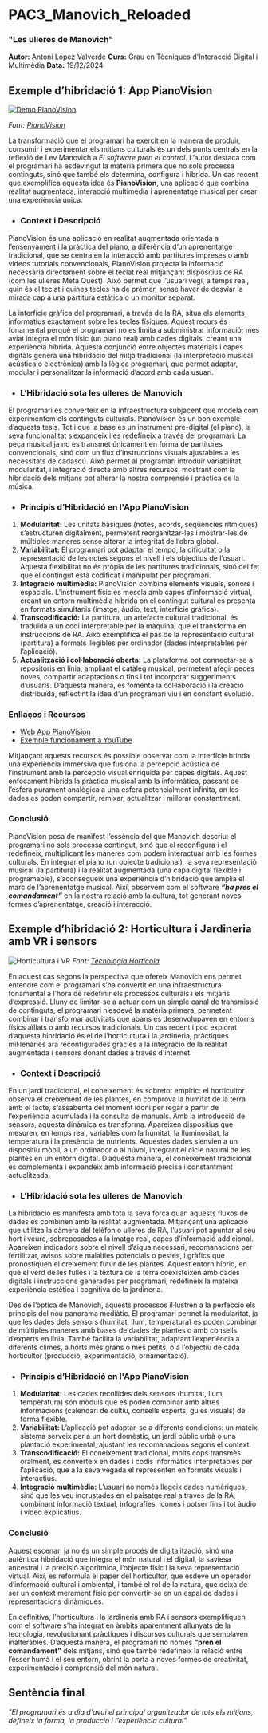 
# PAC3_Manovich_Reloaded
### "Les ulleres de Manovich"
**Autor:** Antoni López Valverde
**Curs:** Grau en Tècniques d'Interacció Digital i Multimèdia
**Data:** 19/12/2024

## Exemple d’hibridació 1: App PianoVision


[![Demo PianoVision](https://img.youtube.com/vi/6hScacmPAek/0.jpg)](https://www.youtube.com/watch?v=6hScacmPAek)

_Font: [PianoVision](https://www.pianovision.com)_

La transformació que el programari ha exercit en la manera de produir, consumir i experimentar els mitjans culturals és un dels punts centrals en la reflexió de Lev Manovich a *El software pren el control*. L’autor destaca com el programari ha esdevingut la matèria primera que no sols processa continguts, sinó que també els determina, configura i hibrida. Un cas recent que exemplifica aquesta idea és **PianoVision**, una aplicació que combina realitat augmentada, interacció multimèdia i aprenentatge musical per crear una experiència única.

- ### Context i Descripció

PianoVision és una aplicació en realitat augmentada orientada a l’ensenyament i la pràctica del piano, a diferència d’un aprenentatge tradicional, que se centra en la interacció amb partitures impreses o amb vídeos tutorials convencionals, PianoVision projecta la informació necessària directament sobre el teclat real mitjançant dispositius de RA (com les ulleres Meta Quest). Això permet que l’usuari vegi, a temps real, quin és el teclat i quines tecles ha de prémer, sense haver de desviar la mirada cap a una partitura estàtica o un monitor separat.

La interfície gràfica del programari, a través de la RA, situa els elements informatius exactament sobre les tecles físiques. Aquest recurs és fonamental perquè el programari no es limita a subministrar informació; més aviat integra el món físic (un piano real) amb dades digitals, creant una experiència híbrida. Aquesta conjunció entre objectes materials i capes digitals genera una hibridació del mitjà tradicional (la interpretació musical acústica o electrònica) amb la lògica programari, que permet adaptar, modular i personalitzar la informació d’acord amb cada usuari.

- ### L’Hibridació sota les ulleres de Manovich

El programari es converteix en la infraestructura subjacent que modela com experimentem els continguts culturals. PianoVision és un bon exemple d’aquesta tesis. Tot i que la base és un instrument pre-digital (el piano), la seva funcionalitat s’expandeix i es redefineix a través del programari. La peça musical ja no es transmet únicament en forma de partitures convencionals, sinó com un flux d’instruccions visuals ajustables a les necessitats de cadascú. Això permet al programari introduir variabilitat, modularitat, i integració directa amb altres recursos, mostrant com la hibridació dels mitjans pot alterar la nostra comprensió i pràctica de la música.

- ### Principis d’Hibridació en l'App PianoVision

1.  **Modularitat:** Les unitats bàsiques (notes, acords, seqüències rítmiques) s’estructuren digitalment, permetent reorganitzar-les i mostrar-les de múltiples maneres sense alterar la integritat de l’obra global.  
1.  **Variabilitat:** El programari pot adaptar el tempo, la dificultat o la representació de les notes segons el nivell i els objectius de l’usuari. Aquesta flexibilitat no és pròpia de les partitures tradicionals, sinó del fet que el contingut està codificat i manipulat per programari.  
1. **Integració multimèdia:** PianoVision combina elements visuals, sonors i espacials. L’instrument físic es mescla amb capes d’informació virtual, creant un entorn multimèdia híbrida on el contingut cultural es presenta en formats simultanis (imatge, àudio, text, interfície gràfica).  
1. **Transcodificació:** La partitura, un artefacte cultural tradicional, és traduïda a un codi interpretable per la màquina, que el transforma en instruccions de RA. Això exemplifica el pas de la representació cultural (partitura) a formats llegibles per ordinador (dades interpretables per l’aplicació).  
1. **Actualització i col·laboració oberta:** La plataforma pot connectar-se a repositoris en línia, ampliant el catàleg musical, permetent afegir peces noves, compartir adaptacions o fins i tot incorporar suggeriments d’usuaris. D’aquesta manera, es fomenta la col·laboració i la creació distribuïda, reflectint la idea d’un programari viu i en constant evolució.

### Enllaços i Recursos

- [Web App PianoVision](https://www.pianovision.app/)  
- [Exemple funcionament a YouTube](https://www.youtube.com/watch?v=SgMQGTcPYMI)

Mitjançant aquests recursos és possible observar com la interfície brinda una experiència immersiva que fusiona la percepció acústica de l’instrument amb la percepció visual enriquida per capes digitals. Aquest enfocament hibrida la pràctica musical amb la informàtica, passant de l’esfera purament analògica a una esfera potencialment infinita, on les dades es poden compartir, remixar, actualitzar i millorar constantment.

### Conclusió

PianoVision posa de manifest l’essència del que Manovich descriu: el programari no sols processa contingut, sinó que el reconfigura i el redefineix, multiplicant les maneres com podem interactuar amb les formes culturals. En integrar el piano (un objecte tradicional), la seva representació musical (la partitura) i la realitat augmentada (una capa digital flexible i programable), s’aconsegueix una experiència d’hibridació que amplia el marc de l’aprenentatge musical. Així, observem com el software **_“ha pres el comandament”_** en la nostra relació amb la cultura, tot generant noves formes d’aprenentatge, creació i interacció.

## Exemple d’hibridació 2: Horticultura i Jardineria amb VR i sensors

![Horticultura i VR](https://www.tecnologiahorticola.com/wp-content/uploads/2023/08/6667.jpg)
_Font: [Tecnología Hortícola](https://www.tecnologiahorticola.com/realidad-virtual-aplicada-agricultura/)_

En aquest cas segons la perspectiva que ofereix Manovich ens permet entendre com el programari s’ha convertit en una infraestructura fonamental a l’hora de redefinir els processos culturals i els mitjans d’expressió. Lluny de limitar-se a actuar com un simple canal de transmissió de continguts, el programari n’esdevé la matèria primera, permetent combinar i transformar activitats que abans es desenvolupaven en entorns físics aïllats o amb recursos tradicionals. Un cas recent i poc explorat d’aquesta hibridació és el de l’horticultura i la jardineria, pràctiques mil·lenàries ara reconfigurades gràcies a la integració de la realitat augmentada i sensors donant dades a través d'internet. 

- ### Context i Descripció

En un jardí tradicional, el coneixement és sobretot empíric: el horticultor observa el creixement de les plantes, en comprova la humitat de la terra amb el tacte, s’assabenta del moment idoni per regar a partir de l’experiència acumulada i la consulta de manuals. Amb la introducció de sensors, aquesta dinàmica es transforma. Apareixen dispositius que mesuren, en temps real, variables com la humitat, la lluminositat, la temperatura i la presència de nutrients. Aquestes dades s’envien a un dispositiu mòbil, a un ordinador o al núvol, integrant el cicle natural de les plantes en un entorn digital. D’aquesta manera, el coneixement tradicional es complementa i expandeix amb informació precisa i constantment actualitzada.

- ### L’Hibridació sota les ulleres de Manovich

La hibridació es manifesta amb tota la seva força quan aquests fluxos de dades es combinen amb la realitat augmentada. Mitjançant una aplicació que utilitza la càmera del telèfon o ulleres de RA, l’usuari pot apuntar al seu hort i veure, sobreposades a la imatge real, capes d’informació addicional. Apareixen indicadors sobre el nivell d’aigua necessari, recomanacions per fertilitzar, avisos sobre malalties potencials o pestes, i gràfics que pronostiquen el creixement futur de les plantes. Aquest entorn híbrid, en què el verd de les fulles i la textura de la terra coexisteixen amb dades digitals i instruccions generades per programari, redefineix la mateixa experiència estètica i cognitiva de la jardineria. 

Des de l’òptica de Manovich, aquests processos il·lustren a la perfecció els principis del nou panorama mediàtic. El programari permet la modularitat, ja que les dades dels sensors (humitat, llum, temperatura) es poden combinar de múltiples maneres amb bases de dades de plantes o amb consells d’experts en línia. També facilita la variabilitat, adaptant l’experiència a diferents climes, a horts més grans o més petits, o a l’objectiu de cada horticultor (producció, experimentació, ornamentació). 

- ### Principis d’Hibridació en l'App PianoVision
 1. **Modularitat:** Les dades recollides dels sensors (humitat, llum, temperatura) són mòduls que es poden combinar amb altres informacions (calendari de cultiu, consells experts, guies visuals) de forma flexible.  
 1. **Variabilitat:** L’aplicació pot adaptar-se a diferents condicions: un mateix sistema serveix per a un hort domèstic, un jardí públic urbà o una plantació experimental, ajustant les recomanacions segons el context.  
1. **Transcodificació:** El coneixement tradicional, molts cops transmès oralment, es converteix en dades i codis informàtics interpretables per l’aplicació, que a la seva vegada el representen en formats visuals i interactius. 
1. **Integració multimèdia:** L’usuari no només llegeix dades numèriques, sinó que les veu incrustades en el paisatge real a través de la RA, combinant informació textual, infografies, icones i potser fins i tot àudio i vídeo explicatius.

### Conclusió

Aquest escenari ja no és un simple procés de digitalització, sinó una autèntica hibridació que integra el món natural i el digital, la saviesa ancestral i la precisió algorítmica, l’objecte físic i la seva representació virtual. Així, es reformula el paper del horticultor, que esdevé un operador d’informació cultural i ambiental, i també el rol de la natura, que deixa de ser un context merament físic per convertir-se en un espai de dades i representacions dinàmiques. 

En definitiva, l’horticultura i la jardineria amb RA i sensors exemplifiquen com el software s’ha integrat en àmbits aparentment allunyats de la tecnologia, revolucionant pràctiques i discursos culturals que semblaven inalterables. D’aquesta manera, el programari no només **“pren el comandament”** dels mitjans, sinó que també redefineix la relació entre l’ésser humà i el seu entorn, obrint la porta a noves formes de creativitat, experimentació i comprensió del món natural.

## Sentència final
_"El programari és a dia d'avui el principal organitzador de tots els mitjans, defineix la forma, la producció i l’experiència cultural"_
